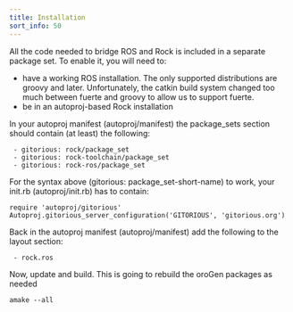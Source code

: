 ```yaml
---
title: Installation
sort_info: 50
---
```


All the code needed to bridge ROS and Rock is included in a separate package
set. To enable it, you will need to:

 - have a working ROS installation. The only supported distributions are
   groovy and later. Unfortunately, the catkin build system changed too much
   between fuerte and groovy to allow us to support fuerte.
 - be in an autoproj-based Rock installation

In your autoproj manifest (autoproj/manifest) the package_sets section should
contain (at least) the following: 

~~~
 - gitorious: rock/package_set
 - gitorious: rock-toolchain/package_set
 - gitorious: rock-ros/package_set
~~~

For the syntax above (gitorious: package_set-short-name) to work, your init.rb (autoproj/init.rb) has to contain: 

~~~
require 'autoproj/gitorious'
Autoproj.gitorious_server_configuration('GITORIOUS', 'gitorious.org')
~~~

Back in the autoproj manifest (autoproj/manifest) add the following to the 
layout section: 

~~~
 - rock.ros
~~~

Now, update and build. This is going to rebuild the oroGen packages as needed

~~~
amake --all
~~~



